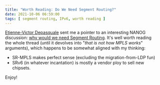 ```yaml
---
title: "Worth Reading: Do We Need Segment Routing?"
date: 2021-10-06 06:59:00
tags: [ segment routing, IPv6, worth reading ]
---
```

[Etienne-Victor Depasquale](https://www.um.edu.mt/profile/etiennedepasquale) sent me a pointer to an interesting NANOG discussion: [why would we need Segment Routing](https://mailman.nanog.org/pipermail/nanog/2020-June/108345.html). It's well worth reading the whole thread (until it devolves into "_that is not how MPLS works_" arguments), which happens to be somewhat aligned with my thinking:

* SR-MPLS makes perfect sense (excluding the migration-from-LDP fun)
* SRv6 (in whatever incantation) is mostly a vendor ploy to sell new chipsets.

Enjoy!
